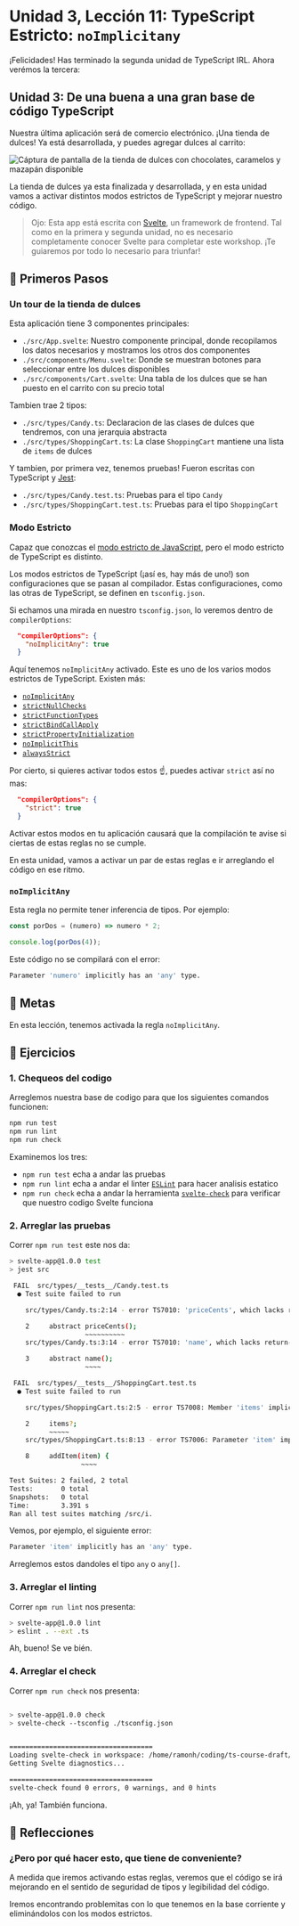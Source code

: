 # Unidad 3, Lección 11: TypeScript Estricto: `noImplicitany`

¡Felicidades! Has terminado la segunda unidad de TypeScript IRL. Ahora verémos la tercera:

## Unidad 3: De una buena a una gran base de código TypeScript

Nuestra última aplicación será de comercio electrónico. ¡Una tienda de dulces! Ya está desarrollada, y puedes agregar dulces al carrito:

![Cáptura de pantalla de la tienda de dulces con chocolates, caramelos y mazapán disponible](https://user-images.githubusercontent.com/656318/154029420-aad5b015-cd28-483d-944f-b84eba885fe1.png)

La tienda de dulces ya esta finalizada y desarrollada, y en esta unidad vamos a activar distintos modos estrictos de TypeScript y mejorar nuestro código.

> Ojo: Esta app está escrita con [Svelte](https://svelte.dev/), un framework de frontend. Tal como en la primera y segunda unidad, no es necesario completamente conocer Svelte para completar este workshop. ¡Te guiaremos por todo lo necesario para triunfar!

## 🐾 Primeros Pasos

### Un tour de la tienda de dulces

Esta aplicación tiene 3 componentes principales:

- `./src/App.svelte`: Nuestro componente principal, donde recopilamos los datos necesarios y mostramos los otros dos componentes
- `./src/components/Menu.svelte`: Donde se muestran botones para seleccionar entre los dulces disponibles
- `./src/components/Cart.svelte`: Una tabla de los dulces que se han puesto en el carrito con su precio total

Tambien trae 2 tipos:

- `./src/types/Candy.ts`: Declaracion de las clases de dulces que tendremos, con una jerarquia abstracta
- `./src/types/ShoppingCart.ts`: La clase `ShoppingCart` mantiene una lista de `items` de dulces

Y tambien, por primera vez, tenemos pruebas! Fueron escritas con TypeScript y [Jest](https://jestjs.io/):

- `./src/types/Candy.test.ts`: Pruebas para el tipo `Candy`
- `./src/types/ShoppingCart.test.ts`: Pruebas para el tipo `ShoppingCart`

### Modo Estricto

Capaz que conozcas el [modo estricto de JavaScript](https://developer.mozilla.org/es/docs/Web/JavaScript/Reference/Strict_mode), pero el modo estricto de TypeScript es distinto.

Los modos estrictos de TypeScript (¡así es, hay más de uno!) son configuraciones que se pasan al compilador. Estas configuraciones, como las otras de TypeScript, se definen en `tsconfig.json`. 

Si echamos una mirada en nuestro `tsconfig.json`, lo veremos dentro de `compilerOptions`: 

```json
  "compilerOptions": {
    "noImplicitAny": true
  }
```

Aquí tenemos `noImplicitAny` activado. Este es uno de los varios modos estrictos de TypeScript. Existen más:

- [`noImplicitAny`](https://www.typescriptlang.org/tsconfig#noImplicitAny)
- [`strictNullChecks`](https://www.typescriptlang.org/tsconfig#noImplicitAny)
- [`strictFunctionTypes`](https://www.typescriptlang.org/tsconfig#strictFunctionTypes)
- [`strictBindCallApply`](https://www.typescriptlang.org/tsconfig#strictBindCallApply)
- [`strictPropertyInitialization`](https://www.typescriptlang.org/tsconfig#strictPropertyInitialization)
- [`noImplicitThis`](https://www.typescriptlang.org/tsconfig#noImplicitThis)
- [`alwaysStrict`](https://www.typescriptlang.org/tsconfig#alwaysStrict)

Por cierto, si quieres activar todos estos ☝️, puedes activar `strict` así no mas:

```json
  "compilerOptions": {
    "strict": true
  }
```

Activar estos modos en tu aplicación causará que la compilación te avise si ciertas de estas reglas no se cumple.

En esta unidad, vamos a activar un par de estas reglas e ir arreglando el código en ese ritmo.

### `noImplicitAny`

Esta regla no permite tener inferencia de tipos. Por ejemplo:

```typescript
const porDos = (numero) => numero * 2;

console.log(porDos(4));
```

Este código no se compilará con el error:

```bash
Parameter 'numero' implicitly has an 'any' type.
```

## 🥅 Metas

En esta lección, tenemos activada la regla `noImplicitAny`. 

## 🤸 Ejercicios

### 1. Chequeos del codigo

Arreglemos nuestra base de codigo para que los siguientes comandos funcionen:

```bash
npm run test
npm run lint
npm run check
```

Examinemos los tres:

- `npm run test` echa a andar las pruebas
- `npm run lint` echa a andar el linter [`ESLint`](https://eslint.org/) para hacer analisis estatico
- `npm run check` echa a andar la herramienta [`svelte-check`](https://github.com/sveltejs/language-tools/tree/master/packages/svelte-check) para verificar que nuestro codigo Svelte funciona

### 2. Arreglar las pruebas

Correr `npm run test` este nos da:

```bash
> svelte-app@1.0.0 test
> jest src

 FAIL  src/types/__tests__/Candy.test.ts
  ● Test suite failed to run

    src/types/Candy.ts:2:14 - error TS7010: 'priceCents', which lacks return-type annotation, implicitly has an 'any' return type.

    2     abstract priceCents();
                   ~~~~~~~~~~
    src/types/Candy.ts:3:14 - error TS7010: 'name', which lacks return-type annotation, implicitly has an 'any' return type.

    3     abstract name();
                   ~~~~

 FAIL  src/types/__tests__/ShoppingCart.test.ts
  ● Test suite failed to run

    src/types/ShoppingCart.ts:2:5 - error TS7008: Member 'items' implicitly has an 'any[]' type.

    2     items?;
          ~~~~~
    src/types/ShoppingCart.ts:8:13 - error TS7006: Parameter 'item' implicitly has an 'any' type.

    8     addItem(item) {
                  ~~~~

Test Suites: 2 failed, 2 total
Tests:       0 total
Snapshots:   0 total
Time:        3.391 s
Ran all test suites matching /src/i.
```

Vemos, por ejemplo, el siguiente error:

```bash
Parameter 'item' implicitly has an 'any' type.
```

Arreglemos estos dandoles el tipo `any` o `any[]`.

### 3. Arreglar el linting

Correr `npm run lint` nos presenta:

```bash
> svelte-app@1.0.0 lint
> eslint . --ext .ts
```

Ah, bueno! Se ve bién.

### 4. Arreglar el check

Correr `npm run check` nos presenta:

```bash

> svelte-app@1.0.0 check
> svelte-check --tsconfig ./tsconfig.json


====================================
Loading svelte-check in workspace: /home/ramonh/coding/ts-course-draft/leccion-11-ts-estricto-noImplicitAny
Getting Svelte diagnostics...

====================================
svelte-check found 0 errors, 0 warnings, and 0 hints
```

¡Ah, ya! También funciona.

## 🤔 Reflecciones

### ¿Pero por qué hacer esto, que tiene de conveniente?

A medida que iremos activando estas reglas, veremos que el código se irá mejorando en el sentido de seguridad de tipos y legibilidad del código. 

Iremos encontrando problemitas con lo que tenemos en la base corriente y eliminándolos con los modos estrictos.

